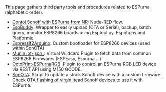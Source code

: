 This page gathers third party tools and procedures related to ESPurna (alphabetic order).

* [Contol Sonoff with ESPurna from NR](https://flows.nodered.org/flow/09a82d9f7d1bddb22141e783c3067f82): Node-RED flow.
* [EspBuddy](https://github.com/soif/EspBuddy): Wrapper to easily upload (OTA or Serial), backup, batch query, monitor ESP8266 boards using Esptool.py, Espota.py and Platformio 
* [Espressif2Arduino](https://github.com/khcnz/Espressif2Arduino): Custom bootloader for ESP8266 devices (used within SonOTA)
* [Munin iot-json_](https://github.com/soif/munin_plugins): Virtual Wildcard Plugin to fetch data from common ESP8266 Firmwares (ESPEasy, Espurna ...)
* [OctoPrint-ESPurnaRGB](https://github.com/pokeimon/OctoPrint-ESPurnaRGB): Plugin to control an ESPurna RGB LED device via REST API using M150 GCODE.
* [SonOTA](https://github.com/mirko/SonOTA): Script to update a stock Sonoff device with a custom firmware. Check [OTA flashing of virgin Itead Sonoff devices](OTA-flashing-of-virgin-Itead-Sonoff-devices) to use it with ESPurna.

